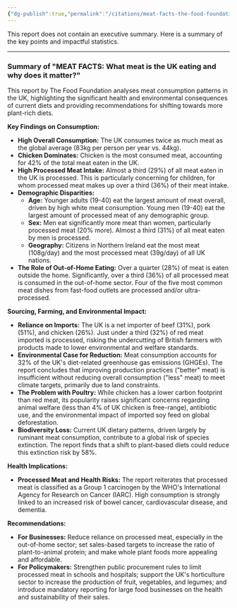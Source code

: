 ```yaml
---
{"dg-publish":true,"permalink":"/citations/meat-facts-the-food-foundation/","created":"2025-10-23T17:42:45.506+01:00","updated":"2025-10-23T17:42:45.506+01:00"}
---
```



This report does not contain an executive summary. Here is a summary of the key points and impactful statistics.

***

### **Summary of "MEAT FACTS: What meat is the UK eating and why does it matter?"**

This report by The Food Foundation analyses meat consumption patterns in the UK, highlighting the significant health and environmental consequences of current diets and providing recommendations for shifting towards more plant-rich diets.

**Key Findings on Consumption:**

*   **High Overall Consumption:** The UK consumes twice as much meat as the global average (83kg per person per year vs. 44kg).
*   **Chicken Dominates:** Chicken is the most consumed meat, accounting for 42% of the total meat eaten in the UK.
*   **High Processed Meat Intake:** Almost a third (29%) of all meat eaten in the UK is processed. This is particularly concerning for children, for whom processed meat makes up over a third (36%) of their meat intake.
*   **Demographic Disparities:**
    *   **Age:** Younger adults (19-40) eat the largest amount of meat overall, driven by high white meat consumption. Young men (19-40) eat the largest amount of processed meat of any demographic group.
    *   **Sex:** Men eat significantly more meat than women, particularly processed meat (20% more). Almost a third (31%) of all meat eaten by men is processed.
    *   **Geography:** Citizens in Northern Ireland eat the most meat (108g/day) and the most processed meat (39g/day) of all UK nations.
*   **The Role of Out-of-Home Eating:** Over a quarter (28%) of meat is eaten outside the home. Significantly, over a third (36%) of all processed meat is consumed in the out-of-home sector. Four of the five most common meat dishes from fast-food outlets are processed and/or ultra-processed.

**Sourcing, Farming, and Environmental Impact:**

*   **Reliance on Imports:** The UK is a net importer of beef (31%), pork (51%), and chicken (26%). Just under a third (32%) of red meat imported is processed, risking the undercutting of British farmers with products made to lower environmental and welfare standards.
*   **Environmental Case for Reduction:** Meat consumption accounts for 32% of the UK's diet-related greenhouse gas emissions (GHGEs). The report concludes that improving production practices ("better" meat) is insufficient without reducing overall consumption ("less" meat) to meet climate targets, primarily due to land constraints.
*   **The Problem with Poultry:** While chicken has a lower carbon footprint than red meat, its popularity raises significant concerns regarding animal welfare (less than 4% of UK chicken is free-range), antibiotic use, and the environmental impact of imported soy feed on global deforestation.
*   **Biodiversity Loss:** Current UK dietary patterns, driven largely by ruminant meat consumption, contribute to a global risk of species extinction. The report finds that a shift to plant-based diets could reduce this extinction risk by 58%.

**Health Implications:**

*   **Processed Meat and Health Risks:** The report reiterates that processed meat is classified as a Group 1 carcinogen by the WHO's International Agency for Research on Cancer (IARC). High consumption is strongly linked to an increased risk of bowel cancer, cardiovascular disease, and dementia.

**Recommendations:**

*   **For Businesses:** Reduce reliance on processed meat, especially in the out-of-home sector; set sales-based targets to increase the ratio of plant-to-animal protein; and make whole plant foods more appealing and affordable.
*   **For Policymakers:** Strengthen public procurement rules to limit processed meat in schools and hospitals; support the UK's horticulture sector to increase the production of fruit, vegetables, and legumes; and introduce mandatory reporting for large food businesses on the health and sustainability of their sales.
